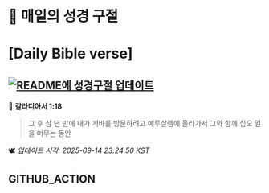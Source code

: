 # 🙏 매일의 성경 구절
# [Daily Bible verse]
## [![README에 성경구절 업데이트](https://github.com/DONGSUKA/first_test/actions/workflows/update-readme-bible.yml/badge.svg)](https://github.com/DONGSUKA/first_test/actions/workflows/update-readme-bible.yml)
<!-- START_BIBLE_VERSE -->
📖 **갈라디아서 1:18**
> 그 후 삼 년 만에 내가 게바를 방문하려고 예루살렘에 올라가서 그와 함께 십오 일을 머무는 동안

🕊️ _업데이트 시각: 2025-09-14 23:24:50 KST_
  <!-- END_BIBLE_VERSE -->
## GITHUB_ACTION

